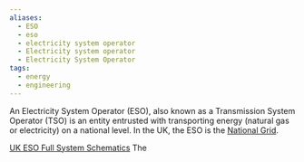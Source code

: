 ```yaml
---
aliases:
  - ESO
  - eso
  - electricity system operator
  - Electricity system operator
  - Electricity System Operator
tags:
  - energy
  - engineering
---
```

An Electricity System Operator (ESO), also known as a Transmission System Operator (TSO) is an entity entrusted with transporting energy (natural gas or electricity) on a national level. In the UK, the ESO is the [National Grid](https://www.nationalgrideso.com/).

[UK ESO Full System Schematics](https://www.nationalgrid.com/sites/default/files/documents/ETYS%202017%20Appendix%20A.pdf)
The 

